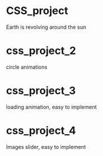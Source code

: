 # CSS_project
Earth is revolving around the sun
# css_project_2 
 circle animations
# css_project_3
 loading animation, easy to implement
# css_project_4
Images slider, easy to implement
